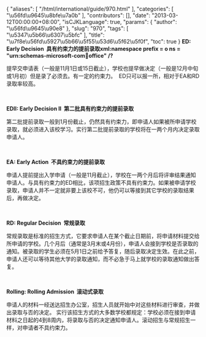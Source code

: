 {
    "aliases": [
        "/html/international/guide/970.html"
    ],
    "categories": [
        "\u56fd\u9645\u8bfe\u7a0b"
    ],
    "contributors": [],
    "date": "2013-03-12T00:00:00+08:00",
    "isCJKLanguage": true,
    "params": {
        "author": "\u56fd\u9645\u90e8"
    },
    "slug": "970",
    "tags": [
        "\u5347\u5b66\u6307\u5bfc"
    ],
    "title": "\u7f8e\u56fd\u5927\u5b66\u5f55\u53d6\u5f62\u5f0f",
    "toc": true
}
**ED: Early Decision  具有约束力的提前录取xml:namespace prefix = o ns = "urn:schemas-microsoft-com:office:office" /?**

提早交申请表（一般是11月1日或15日截止），学校也提早做决定（一般是12月中旬或1月初）但是录了必须去。有一定的约束力。  ED只可以报一所，相对于EA和RD录取率较高。

 

**EDII: Early Decision II  第二批具有约束力的提前录取**

第二批提前录取一般到1月份截止，仍然具有约束力，即申请人如果被所申请学校录取，就必须进入该校学习。实行第二批提前录取的学校将在一两个月内决定录取申请人。

 

**EA: Early Action  不具约束力的提前录取**

申请人提前提出入学申请（一般是11月截止），学校在一两个月后将评审结果通知申请人。与具有约束力的ED相比，该项招生政策不具有约束力。如果被申请学校录取，申请人并不一定就非要上该校不可，他仍可以等接到其它学校的录取结果后，再做决定。

 

**RD: Regular Decision  常规录取**

常规录取是标准的招生方式，它要求申请人在某个截止日期前，将申请材料提交给所申请的学校。几个月后（通常是3月末或4月份），申请人会接到学校是否录取的通知。被录取的学生必须在5月1日之前给予答复，随后录取决定生效。在此之前，申请人还可以等待其他大学的录取通知，而不必急于马上就学校的录取通知做出答复。

 

**Rolling: Rolling Admission  滚动式录取**

申请人的材料一经送达招生办公室，招生人员就开始中对这些材料进行审查，并做出录取与否的决定。 实行该招生方式的大多数学校都规定：学校必须在接到申请材料之日起的4到8周内，将录取与否的决定通知申请人。滚动招生与常规招生一样，对申请者不具约束力。

